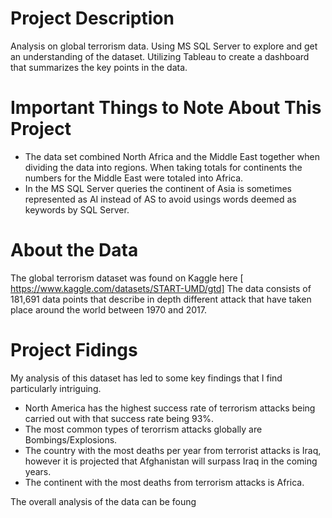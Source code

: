 
# Project Description
Analysis on global terrorism data. Using MS SQL Server to explore and get an understanding of the dataset. Utilizing Tableau to create a dashboard that summarizes the key points in the data.

# Important Things to Note About This Project
  - The data set combined North Africa and the Middle East together when dividing the data into regions. When taking totals for continents the numbers for the Middle East were totaled into Africa.
  - In the MS SQL Server queries the continent of Asia is sometimes represented as AI instead of AS to avoid usings words deemed as keywords by SQL Server.

# About the Data
The global terrorism dataset was found on Kaggle here [ https://www.kaggle.com/datasets/START-UMD/gtd]  The data consists of 181,691 data points that describe in depth different attack that have taken place around the world between 1970 and 2017. 

# Project Fidings

My analysis of this dataset has led to some key findings that I find particularly intriguing.
  - North America has the highest success rate of terrorism attacks being carried out with that success rate being 93%. 
  - The most common types of terorrism attacks globally are Bombings/Explosions.
  - The country with the most deaths per year from terrorist attacks is Iraq, however it is projected that Afghanistan will surpass Iraq in the coming years.
  - The continent with the most deaths from terrorism attacks is Africa.
  
  The overall analysis of the data can be foung 
 



